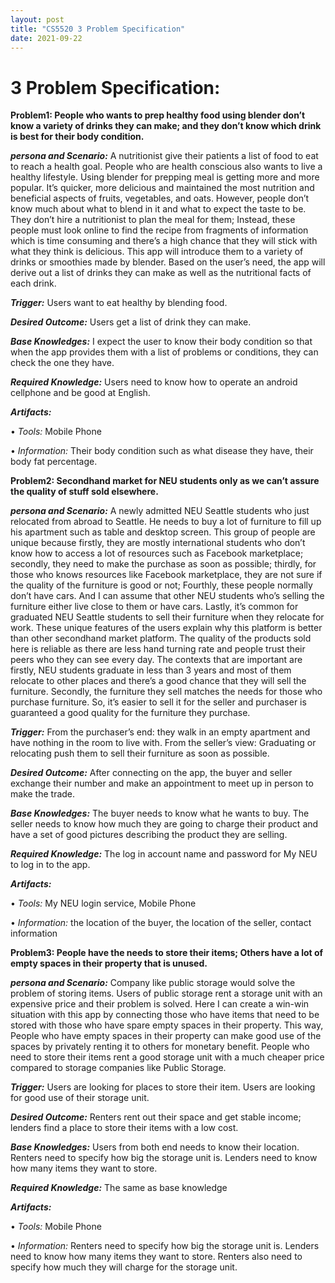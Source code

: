 ```yaml
---
layout: post
title: "CS5520 3 Problem Specification"
date: 2021-09-22
---
```



# **3 Problem Specification**:

**Problem1: People who wants to prep healthy food using blender don’t know a variety of drinks they can make; and they don’t know which drink is best for their body condition.**

***persona and Scenario:*** A nutritionist give their patients a list of food to eat to reach a health goal. People who are health conscious also wants to live a healthy lifestyle. Using blender for prepping meal is getting more and more popular. It’s quicker, more delicious and maintained the most nutrition and beneficial aspects of fruits, vegetables, and oats. However, people don’t know much about what to blend in it and what to expect the taste to be. They don’t hire a nutritionist to plan the meal for them; Instead, these people must look online to find the recipe from fragments of information which is time consuming and there’s a high chance that they will stick with what they think is delicious. This app will introduce them to a variety of drinks or smoothies made by blender.  Based on the user’s need, the app will derive out a list of drinks they can make as well as the nutritional facts of each drink.

***Trigger:*** Users want to eat healthy by blending food.

***Desired Outcome:*** Users get a list of drink they can make.

***Base Knowledges:*** I expect the user to know their body condition so that when the app provides them with a list of problems or conditions, they can check the one they have.

***Required Knowledge:*** Users need to know how to operate an android cellphone and be good at English.

***Artifacts:***

•	*Tools:* Mobile Phone

•	*Information:* Their body condition such as what disease they have, their body fat percentage.


**Problem2: Secondhand market for NEU students only as we can’t assure the quality of stuff sold elsewhere.**

***persona and Scenario:*** A newly admitted NEU Seattle students who just relocated from abroad to Seattle. He needs to buy a lot of furniture to fill up his apartment such as table and desktop screen. This group of people are unique because firstly, they are mostly international students who don’t know how to access a lot of resources such as Facebook marketplace; secondly, they need to make the purchase as soon as possible; thirdly, for those who knows resources like Facebook marketplace, they are not sure if the quality of the furniture is good or not; Fourthly, these people normally don’t have cars. And I can assume that other NEU students who’s selling the furniture either live close to them or have cars. Lastly, it’s common for graduated NEU Seattle students to sell their furniture when they relocate for work. These unique features of the users explain why this platform is better than other secondhand market platform. The quality of the products sold here is reliable as there are less hand turning rate and people trust their peers who they can see every day. The contexts that are important are firstly, NEU students graduate in less than 3 years and most of them relocate to other places and there’s a good chance that they will sell the furniture. Secondly, the furniture they sell matches the needs for those who purchase furniture. So, it’s easier to sell it for the seller and purchaser is guaranteed a good quality for the furniture they purchase.

***Trigger:*** From the purchaser’s end: they walk in an empty apartment and have nothing in the room to live with. From the seller’s view: Graduating or relocating push them to sell their furniture as soon as possible.

***Desired Outcome:*** After connecting on the app, the buyer and seller exchange their number and make an appointment to meet up in person to make the trade.

***Base Knowledges:*** The buyer needs to know what he wants to buy. The seller needs to know how much they are going to charge their product and have a set of good pictures describing the product they are selling. 

***Required Knowledge:*** The log in account name and password for My NEU to log in to the app.

***Artifacts:***

•	*Tools:* My NEU login service, Mobile Phone

•	*Information:* the location of the buyer, the location of the seller, contact information


**Problem3: People have the needs to store their items; Others have a lot of empty spaces in their property that is unused.**

***persona and Scenario:*** Company like public storage would solve the problem of storing items. Users of public storage rent a storage unit with an expensive price and their problem is solved. Here I can create a win-win situation with this app by connecting those who have items that need to be stored with those who have spare empty spaces in their property. This way, People who have empty spaces in their property can make good use of the spaces by privately renting it to others for monetary benefit. People who need to store their items rent a good storage unit with a much cheaper price compared to storage companies like Public Storage.

***Trigger:*** Users are looking for places to store their item. Users are looking for good use of their storage unit.

***Desired Outcome:*** Renters rent out their space and get stable income; lenders find a place to store their items with a low cost.

***Base Knowledges:*** Users from both end needs to know their location. Renters need to specify how big the storage unit is. Lenders need to know how many items they want to store.

***Required Knowledge:*** The same as base knowledge

***Artifacts:***

•	*Tools:* Mobile Phone

•	*Information:* Renters need to specify how big the storage unit is. Lenders need to know how many items they want to store. Renters also need to specify how much they will charge for the storage unit.
